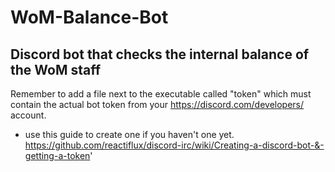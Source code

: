 # WoM-Balance-Bot
## Discord bot that checks the internal balance of the WoM staff

Remember to add a file next to the executable called "token" which must contain the actual bot token from your https://discord.com/developers/ account.

- use this guide to create one if you haven't one yet.
https://github.com/reactiflux/discord-irc/wiki/Creating-a-discord-bot-&-getting-a-token'